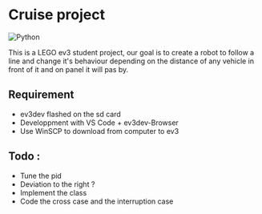 Cruise project
===================================
![Python](https://img.shields.io/badge/python-3670A0?style=for-the-badge&logo=python&logoColor=ffdd54)

This is a LEGO ev3 student project, our goal is to create a robot to follow a line and change it's behaviour depending on the distance of any vehicle in front of it and on panel it will pas by. 

Requirement
---------------
* ev3dev flashed on the sd card
* Developpment with VS Code + ev3dev-Browser
* Use WinSCP to download from computer to ev3

Todo :
---------------
* Tune the pid
* Deviation to the right ?
* Implement the class
* Code the cross case and the interruption case